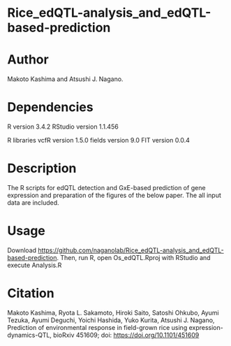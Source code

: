 # Rice_edQTL-analysis_and_edQTL-based-prediction
# Author
Makoto Kashima and Atsushi J. Nagano.
# Dependencies
R version 3.4.2
RStudio version 1.1.456

R libraries
vcfR version 1.5.0
fields version 9.0
FIT version 0.0.4

# Description
The R scripts for edQTL detection and GxE-based prediction of gene expression and preparation of the figures of the below paper.
The all input data are included.

# Usage
Download https://github.com/naganolab/Rice_edQTL-analysis_and_edQTL-based-prediction. Then, run R, open Os_edQTL.Rproj with RStudio and execute Analysis.R

# Citation
Makoto Kashima, Ryota L. Sakamoto, Hiroki Saito, Satoshi Ohkubo, Ayumi Tezuka, Ayumi Deguchi, Yoichi Hashida, Yuko Kurita, Atsushi J. Nagano, Prediction of environmental response in field-grown rice using expression-dynamics-QTL, bioRxiv 451609; doi: https://doi.org/10.1101/451609
